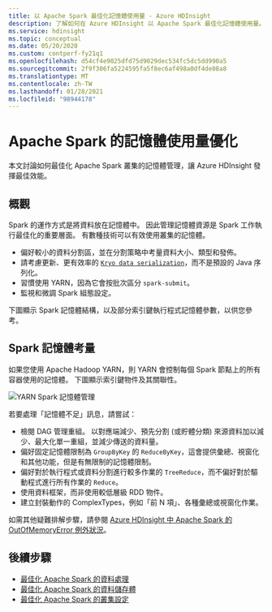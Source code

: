 ```yaml
---
title: 以 Apache Spark 最佳化記憶體使用量 - Azure HDInsight
description: 了解如何在 Azure HDInsight 以 Apache Spark 最佳化記憶體使用量。
ms.service: hdinsight
ms.topic: conceptual
ms.date: 05/20/2020
ms.custom: contperf-fy21q1
ms.openlocfilehash: d54cf4e9025dfd75d9029dec534fc5dc5dd990a5
ms.sourcegitcommit: 2f9f306fa5224595fa5f8ec6af498a0df4de08a8
ms.translationtype: MT
ms.contentlocale: zh-TW
ms.lasthandoff: 01/28/2021
ms.locfileid: "98944178"
---
```

# <a name="memory-usage-optimization-for-apache-spark"></a>Apache Spark 的記憶體使用量優化

本文討論如何最佳化 Apache Spark 叢集的記憶體管理，讓 Azure HDInsight 發揮最佳效能。

## <a name="overview"></a>概觀

Spark 的運作方式是將資料放在記憶體中。 因此管理記憶體資源是 Spark 工作執行最佳化的重要層面。  有數種技術可以有效使用叢集的記憶體。

* 偏好較小的資料分割區，並在分割策略中考量資料大小、類型和發佈。
* 請考慮更新、更有效率的 [`Kryo data serialization`](https://github.com/EsotericSoftware/kryo)，而不是預設的 Java 序列化。
* 習慣使用 YARN，因為它會按批次區分 `spark-submit`。
* 監視和微調 Spark 組態設定。

下圖顯示 Spark 記憶體結構，以及部分索引鍵執行程式記憶體參數，以供您參考。

## <a name="spark-memory-considerations"></a>Spark 記憶體考量

如果您使用 Apache Hadoop YARN，則 YARN 會控制每個 Spark 節點上的所有容器使用的記憶體。  下圖顯示索引鍵物件及其關聯性。

![YARN Spark 記憶體管理](./media/apache-spark-perf/apache-yarn-spark-memory.png)

若要處理「記憶體不足」訊息，請嘗試：

* 檢閱 DAG 管理重組。 以對應端減少、預先分割 (或貯體分類) 來源資料加以減少、最大化單一重組，並減少傳送的資料量。
* 偏好固定記憶體限制為 `GroupByKey` 的 `ReduceByKey`，這會提供彙總、視窗化和其他功能，但是有無限制的記憶體限制。
* 偏好對於執行程式或資料分割進行較多作業的 `TreeReduce`，而不偏好對於驅動程式進行所有作業的 `Reduce`。
* 使用資料框架，而非使用較低層級 RDD 物件。
* 建立封裝動作的 ComplexTypes，例如「前 N 項」、各種彙總或視窗化作業。

如需其他疑難排解步驟，請參閱 [Azure HDInsight 中 Apache Spark 的 OutOfMemoryError 例外狀況](apache-spark-troubleshoot-outofmemory.md)。

## <a name="next-steps"></a>後續步驟

* [最佳化 Apache Spark 的資料處理](optimize-cluster-configuration.md)
* [最佳化 Apache Spark 的資料儲存體](optimize-data-storage.md)
* [最佳化 Apache Spark 的叢集設定](optimize-cluster-configuration.md)
